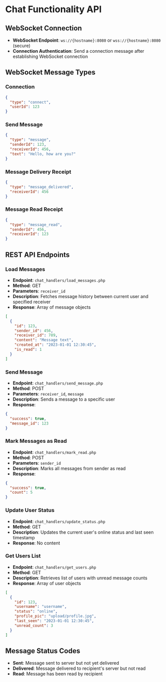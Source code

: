 # Chat Functionality API

## WebSocket Connection

- **WebSocket Endpoint**: `ws://{hostname}:8080` or `wss://{hostname}:8080` (secure)
- **Connection Authentication**: Send a connection message after establishing WebSocket connection

## WebSocket Message Types

### Connection
```json
{
  "type": "connect",
  "userId": 123
}
```

### Send Message
```json
{
  "type": "message",
  "senderId": 123,
  "receiverId": 456,
  "text": "Hello, how are you?"
}
```

### Message Delivery Receipt
```json
{
  "type": "message_delivered",
  "receiverId": 456
}
```

### Message Read Receipt
```json
{
  "type": "message_read",
  "senderId": 456,
  "receiverId": 123
}
```

## REST API Endpoints

### Load Messages
- **Endpoint**: `chat_handlers/load_messages.php`
- **Method**: GET
- **Parameters**: `receiver_id`
- **Description**: Fetches message history between current user and specified receiver
- **Response**: Array of message objects
```json
[
  {
    "id": 123,
    "sender_id": 456,
    "receiver_id": 789,
    "content": "Message text",
    "created_at": "2023-01-01 12:30:45",
    "is_read": 1
  }
]
```

### Send Message
- **Endpoint**: `chat_handlers/send_message.php`
- **Method**: POST
- **Parameters**: `receiver_id`, `message`
- **Description**: Sends a message to a specific user
- **Response**:
```json
{
  "success": true,
  "message_id": 123
}
```

### Mark Messages as Read
- **Endpoint**: `chat_handlers/mark_read.php`
- **Method**: POST
- **Parameters**: `sender_id`
- **Description**: Marks all messages from sender as read
- **Response**:
```json
{
  "success": true,
  "count": 5
}
```

### Update User Status
- **Endpoint**: `chat_handlers/update_status.php`
- **Method**: GET
- **Description**: Updates the current user's online status and last seen timestamp
- **Response**: No content

### Get Users List
- **Endpoint**: `chat_handlers/get_users.php`
- **Method**: GET
- **Description**: Retrieves list of users with unread message counts
- **Response**: Array of user objects
```json
[
  {
    "id": 123,
    "username": "username",
    "status": "online",
    "profile_pic": "upload/profile.jpg",
    "last_seen": "2023-01-01 12:30:45",
    "unread_count": 3
  }
]
```

## Message Status Codes

- **Sent**: Message sent to server but not yet delivered
- **Delivered**: Message delivered to recipient's server but not read
- **Read**: Message has been read by recipient